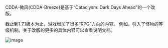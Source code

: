 CDDA-微风(CDDA-Breeze)是基于“Cataclysm: Dark Days Ahead”的一个改版。

截止到1.7.1版本为止，游戏增加了很多“RPG”方向的内容。
例如，引入了怪物的等级机制。关于改版的更多的具体内容可以查看说明文档。

![image](https://user-images.githubusercontent.com/112397151/213683749-79951139-ab3e-483d-9359-3b4d1b8acfa4.png)

